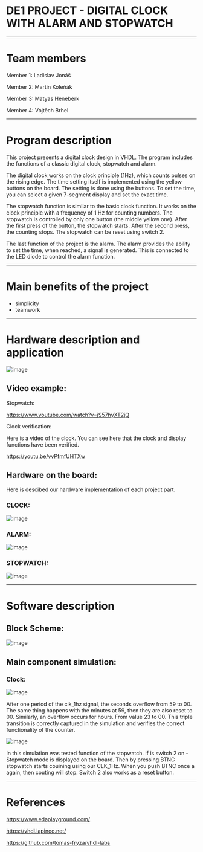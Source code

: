 # DE1 PROJECT - DIGITAL CLOCK WITH ALARM AND STOPWATCH
________________________________________________
# Team members

Member 1: Ladislav Jonáš

Member 2: Martin Koleňák

Member 3: Matyas Heneberk

Member 4: Vojtěch Brhel
________________________________________________

# Program description

This project presents a digital clock design in VHDL. The program includes the functions of a classic digital clock, stopwatch and alarm. 

The digital clock works on the clock principle (1Hz), which counts pulses on the rising edge. The time setting itself is implemented using the yellow buttons on the board. The setting is done using the buttons. To set the time, you can select a given 7-segment display and set the exact time.

The stopwatch function is similar to the basic clock function. It works on the clock principle with a frequency of 1 Hz for counting numbers. The stopwatch is controlled by only one button (the middle yellow one). After the first press of the button, the stopwatch starts. After the second press, the counting stops. The stopwatch can be reset using switch 2.

The last function of the project is the alarm. The alarm provides the ability to set the time, when reached, a signal is generated. This is connected to the LED diode to control the alarm function.
  
________________________________________________

# Main benefits of the project

- simplicity
- teamwork

________________________________________________


# Hardware description and application


![image](https://github.com/user-attachments/assets/401f521a-6167-409a-97fc-6b2983f5d2f4)



## Video example:

Stopwatch:

https://www.youtube.com/watch?v=jS57hyXT2jQ

Clock verification:

Here is a video of the clock. You can see here that the clock and display functions have been verified.

https://youtu.be/vvPfmfUHTXw


## Hardware on the board:

Here is descibed our hardware implementation of each project part. 



### CLOCK:

![image](https://github.com/user-attachments/assets/16890e77-a17b-4454-aa7d-61bd1990a89b)


### ALARM:

![image](https://github.com/user-attachments/assets/788b4b2e-ddad-4721-9b7d-fe0ae90c4b68)


### STOPWATCH:

![image](https://github.com/user-attachments/assets/9c47d99e-c75b-4603-8956-6100cd4f809f)




________________________________________________

# Software description

## Block Scheme:
![image](https://github.com/user-attachments/assets/eb087970-55d7-4c71-9f35-b385362d16a3)

## Main component simulation:

### Clock:

![image](https://github.com/user-attachments/assets/cefaf0c0-360e-49ea-add1-5658e99d4cbf)

After one period of the clk_1hz signal, the seconds overflow from 59 to 00. The same thing happens with the minutes at 59, then they are also reset to 00.
Similarly, an overflow occurs for hours. From value 23 to 00. This triple transition is correctly captured in the simulation and verifies the correct functionality of the counter.


![image](https://github.com/user-attachments/assets/261d83d5-b7f8-4c2d-9b18-593602916f8b)

In this simulation was tested function of the stopwatch. If is switch 2 on - Stopwatch mode is displayed on the board. Then by pressing BTNC stopwatch starts couining using our CLK_1Hz. When you push BTNC once a again, then couting will stop. Switch 2 also works as a reset button.












________________________________________________

# References


https://www.edaplayground.com/

https://vhdl.lapinoo.net/

https://github.com/tomas-fryza/vhdl-labs









